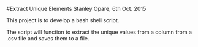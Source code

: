 #Extract Unique Elements
Stanley Opare, 6th Oct. 2015

This project is to develop a bash shell script.

The script will function to extract the unique values from a column from a .csv file and saves them to a file.
